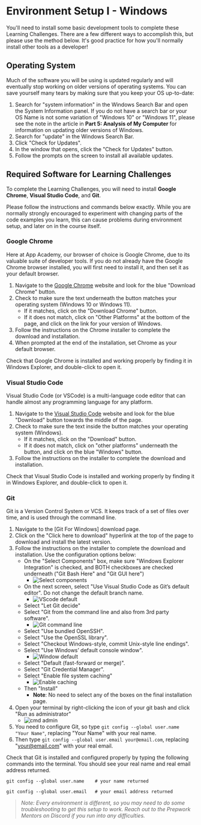 # Environment Setup I - Windows

You'll need to install some basic development tools to complete these Learning
Challenges.  There are a few different ways to accomplish this, but please use
the method below.  It's good practice for how you'll normally install other
tools as a developer!

## Operating System

Much of the software you will be using is updated regularly and will eventually
stop working on older versions of operating systems.  You can save yourself many
tears by making sure that you keep your OS up-to-date:

1. Search for "system information" in the Windows Search Bar and open the System
   Information panel.  If you do not have a search bar or your OS Name is not
   some variation of "Windows 10" or "Windows 11", please see the note in the
   article in **Part 5: Analysis of My Computer** for information on updating
   older versions of Windows.
1. Search for "update" in the Windows Search Bar.
1. Click "Check for Updates".
1. In the window that opens, click the "Check for Updates" button.
1. Follow the prompts on the screen to install all available updates.

## Required Software for Learning Challenges

To complete the Learning Challenges, you will need to install __Google Chrome__, __Visual Studio Code__,  and __Git__.

Please follow the instructions and commands below exactly.  While you are
normally strongly encouraged to experiment with changing parts of the code
examples you learn, this can cause problems during environment setup, and later
on in the course itself.

### Google Chrome

Here at App Academy, our browser of choice is Google Chrome, due to its valuable
suite of developer tools. If you do not already have the Google Chrome browser
installed, you will first need to install it, and then set it as your default
browser.

1. Navigate to the [Google Chrome] website and look for the blue "Download
   Chrome" button.
2. Check to make sure the text underneath the button matches your operating
   system (Windows 10 or Windows 11).
   - If it matches, click on the "Download Chrome" button.
   - If it does not match, click on "Other Platforms" at the bottom of the page,
     and click on the link for your version of Windows.
3. Follow the instructions on the Chrome installer to complete the download and installation.
4. When prompted at the end of the installation, set Chrome as your default browser.

Check that Google Chrome is installed and working properly by finding it in
Windows Explorer, and double-click to open it.

### Visual Studio Code

Visual Studio Code (or VSCode) is a multi-language code editor that can handle
almost any programming language for any platform.

1. Navigate to the [Visual Studio Code] website and look for the blue "Download" button towards the middle of the page.
2. Check to make sure the text inside the button matches your operating system (Windows).
   - If it matches, click on the "Download" button.
   - If it does not match, click on "other platforms" underneath the button, and
     click on the blue "Windows" button.
3. Follow the instructions on the installer to complete the download and
   installation.

Check that Visual Studio Code is installed and working properly by finding it in
Windows Explorer, and double-click to open it.

### Git

Git is a Version Control System or VCS. It keeps track of a set of files over
time, and is used through the command line.

1. Navigate to the [Git For Windows] download page.
2. Click on the "Click here to download" hyperlink at the top of the page to
   download and install the latest version.
3. Follow the instructions on the installer to complete the download and
   installation. Use the configuration options below:
   - On the "Select Components" box, make sure "Windows Explorer Integration" is checked, and BOTH checkboxes are checked underneath ("Git Bash Here" and "Git GUI here")
     - ![Select components][Select components]
   - On the next screen, select "Use Visual Studio Code as Git’s default editor". Do not change the default branch name.
     - ![VScode default][VScode default]
   - Select "Let Git decide"
   - Select "Git from the command line and also from 3rd party software".
     - ![Git command line][Git command line]
   - Select "Use bundled OpenSSH".
   - Select "Use the OpenSSL library".
   - Select "Checkout Windows-style, commit Unix-style line endings".
   - Select "Use Windows’ default console window".
     - ![Window default][Window default]
   - Select "Default (fast-forward or merge)".
   - Select "Git Credential Manager".
   - Select "Enable file system caching"
     - ![Enable caching][Enable caching]
   - Then "Install"
     - **Note**: No need to select any of the boxes on the final installation page.
4. Open your terminal by right-clicking the icon of your git bash and click "Run as administrator"
    -  ![cmd admin][cmd admin]
5. You need to configure Git, so type `git config --global user.name "Your
   Name"`, replacing "Your Name" with your real name.
6. Then type `git config --global user.email
   your@email.com`, replacing "your@email.com" with your real email.

Check that Git is installed and configured properly by typing the following
commands into the terminal. You should see your real name and real email address
returned.

```shell
git config --global user.name    # your name returned

git config --global user.email   # your email address returned
```

> _Note: Every environment is different, so you may need to do some
> troubleshooting to get this setup to work. Reach out to the Prepwork Mentors
> on Discord if you run into any difficulties._

[Google Chrome]: https://www.google.com/chrome/
[Visual Studio Code]: https://code.visualstudio.com/
[Git For Winndows]: https://git-scm.com/download/win
[Select components]: https://appacademy-open-assets.s3.us-west-1.amazonaws.com/Module-Solo-Prep-Work/setup/select-components.png
[VScode default]: https://appacademy-open-assets.s3.us-west-1.amazonaws.com/Module-Solo-Prep-Work/setup/vscode-git-default.png
[Git decide]: https://appacademy-open-assets.s3.us-west-1.amazonaws.com/Module-Solo-Prep-Work/setup/git-decide.png
[Git command line]: https://appacademy-open-assets.s3.us-west-1.amazonaws.com/Module-Solo-Prep-Work/setup/git-command-line.png
[Checkout window]: https://appacademy-open-assets.s3.us-west-1.amazonaws.com/Module-Solo-Prep-Work/setup/checkout-window-style.png
[Window default]: https://appacademy-open-assets.s3.us-west-1.amazonaws.com/Module-Solo-Prep-Work/setup/use-window-default.png
[Enable caching]: https://appacademy-open-assets.s3.us-west-1.amazonaws.com/Module-Solo-Prep-Work/setup/enable-caching.png
[cmd admin]: https://appacademy-open-assets.s3.us-west-1.amazonaws.com/Module-Solo-Prep-Work/setup/cmd-admin.png